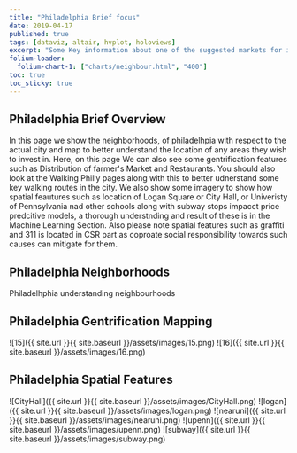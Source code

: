 ```yaml
---
title: "Philadelphia Brief focus"
date: 2019-04-17
published: true
tags: [dataviz, altair, hvplot, holoviews]
excerpt: "Some Key information about one of the suggested markets for investment Philadelphia"
folium-loader:
  folium-chart-1: ["charts/neighbour.html", "400"]
toc: true
toc_sticky: true
---
```

## Philadelphia Brief Overview 
In this page we show the neighborhoods, of philadelhpia with respect to the actual city and map to better understand the location of any areas they wish to invest in.
Here, on this page  We can also see some gentrification features such as Distribution of farmer's Market and Restaurants.
You should also look at the Walking Philly pages along with this to better udnerstand some key walking routes in the city.
We also show some imagery to show how spatial feautures such as location of Logan Square or City Hall, or Univeristy of Pennsylvania nad other schools along with subway stops impacct price predcitive models, a thorough understnding and result of these is in the Machine Learning Section.
Also please note spatial features such as graffiti and 311 is located in CSR part as coproate social responsibility towards such causes can mitigate for them.


## Philadelphia Neighborhoods
Philadelhphia understanding neighbourhoods

<div id="folium-chart-1"></div>

## Philadelphia Gentrification Mapping
![15]({{ site.url }}{{ site.baseurl }}/assets/images/15.png)
![16]({{ site.url }}{{ site.baseurl }}/assets/images/16.png)

## Philadelphia Spatial Features
![CityHall]({{ site.url }}{{ site.baseurl }}/assets/images/CityHall.png)
![logan]({{ site.url }}{{ site.baseurl }}/assets/images/logan.png)
![nearuni]({{ site.url }}{{ site.baseurl }}/assets/images/nearuni.png)
![upenn]({{ site.url }}{{ site.baseurl }}/assets/images/upenn.png)
![subway]({{ site.url }}{{ site.baseurl }}/assets/images/subway.png)




